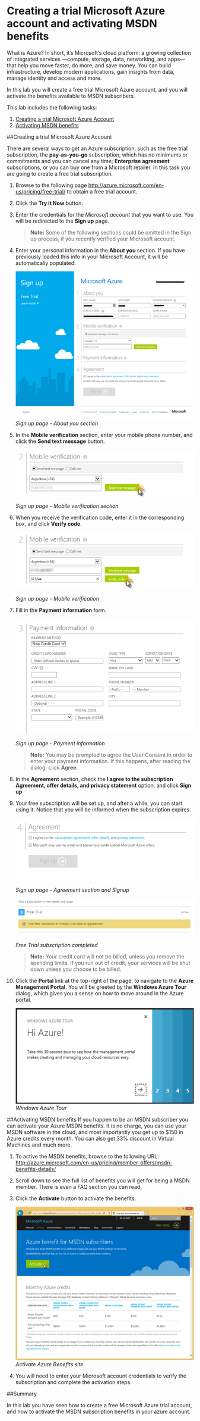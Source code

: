 ﻿Creating a trial Microsoft Azure account and activating MSDN benefits
===================================================================

What is Azure? In short, it’s Microsoft’s cloud platform: a growing collection of integrated services —compute, storage, data, networking, and apps— that help you move faster, do more, and save money. You can build infrastructure, develop modern applications, gain insights from data, manage identity and access and more.

In this lab you will create a free trial Microsoft Azure account, and you will activate the benefits available to MSDN subscribers.

This lab includes the following tasks:

1. [Creating a trial Microsoft Azure Account](#Task1)
1. [Activating MSDN benefits](#Task2)

<a name="Task1"></a>
##Creating a trial Microsoft Azure Account

There are several ways to get an Azure subscription, such as the free trial subscription, the **pay-as-you-go** subscription, which has no minimums or commitments and you can cancel any time; **Enterprise agreement** subscriptions, or you can buy one from a Microsoft retailer. In this task you are going to create a free trial subscription.

1. Browse to the following page http://azure.microsoft.com/en-us/pricing/free-trial/ to obtain a free trial account.
2. Click the **Try it Now** button.
3. Enter the credentials for the _Microsoft account_ that you want to use. You will be redirected to the **Sign up** page.

	> **Note:** Some of the following sections could be omitted in the Sign up process, if you recently verified your Microsoft account.

4. Enter your personal information in the **About you** section. If you have previously loaded this info in your Microsoft Account, it will be automatically populated.

	![Sign up page - About you section](images/signup1.png?raw=true)
	_Sign up page - About you section_
	
5. In the **Mobile verification** section, enter your mobile phone number, and click the **Send text message** button.

	![Sign up page - Mobile verification](images/signup_mobileverification.png?raw=true)
	
	_Sign up page - Mobile verification section_

6. When you receive the verification code, enter it in the corresponding box, and click **Verify code**.

	![Sign up page - Mobile verification section](images/signup_verifycode.png?raw=true)

	_Sign up page - Mobile verification_
	
7. Fill in the **Payment information** form.

	![Sign up page - Payment information](images/signup_payment.png?raw=true)

	_Sign up page - Payment information_
	
	> **Note:** You may be prompted to agree the User Consent in order to enter your payment information. If this happens, after reading the dialog, click **Agree**.

8. In the **Agreement** section, check the **I agree to the subscription Agreement, offer details, and privacy statement** option, and click **Sign up**

9. Your free subscription will be set up, and after a while, you can start using it. Notice that you will be informed when the subscription expires.

	![Sign up page - Payment information](images/signup_agree.png?raw=true)

	_Sign up page - Agreement section and Signup_

	![Free Trial subscription completed](images/signup8.png?raw=true)

	_Free Trial subscription completed_
	
	> **Note:** Your credit card will not be billed, unless you remove the spending limits. If you run out of credit, your services will be shut down unless you choose to be billed.
	
10. Click the **Portal** link at the top-right of the page, to navigate to the **Azure Management Portal**. You will be greeted by the **Windows Azure Tour** dialog, which gives you a sense on how to move around in the Azure portal.

	![Windows Azure Tour](images/AzureTour.png?raw=true)  
	_Windows Azure Tour_  
	
<a name="Task2"></a>
##Activating MSDN benefits
If you happen to be an MSDN subscriber you can activate your Azure MSDN benefits. It is no charge, you can use your MSDN software in the cloud, and most importantly you get up to $150 in Azure credits every month. You can also get 33% discount in Virtual Machines and much more. 

1. To active the MSDN benefits, browse to the following URL: http://azure.microsoft.com/en-us/pricing/member-offers/msdn-benefits-details/
2. Scroll down to see the full list of benefits you will get for being a MSDN member. There is even a FAQ section you can read.
3. Click the **Activate** button to activate the benefits.

	![Activate Azure Benefits site](images/azure-benefits.png?raw=true)
	_Activate Azure Benefits site_
	
4. You will need to enter your Microsoft account credentials to verify the subscription and complete the activation steps.

<a name="Summary"></a>
##Summary

In this lab you have seen how to create a free Microsoft Azure trial account, and how to activate the MSDN subscription benefits in your azure account. 
